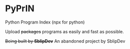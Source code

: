 # PyPrIN
Python Program Index (npx for python)

Upload <strike>packages</strike> programs as easily and fast as possible.

<strike>Being built by <b>SblipDev</b></strike>
An abandoned project by SblipDev

